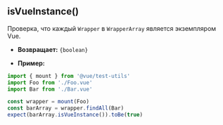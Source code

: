 ## isVueInstance()

Проверка, что каждый `Wrapper` в `WrapperArray` является экземпляром Vue.

- **Возвращает:** `{boolean}`

- **Пример:**

```js
import { mount } from '@vue/test-utils'
import Foo from './Foo.vue'
import Bar from './Bar.vue'

const wrapper = mount(Foo)
const barArray = wrapper.findAll(Bar)
expect(barArray.isVueInstance()).toBe(true)
```
